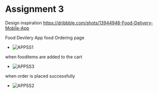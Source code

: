 # Assignment 3
Design inspiration 
https://dribbble.com/shots/13944948-Food-Delivery-Mobile-App

Food Devilery App
  food Ordering page
  
  - ![APPSS1](https://user-images.githubusercontent.com/98103532/151042017-35e146de-2513-4081-bd6d-0befc6feab58.png)
  
when fooditems are added to the cart

- ![APPSS3](https://user-images.githubusercontent.com/98103532/151042392-7c9e64e5-f36e-4a77-9278-65ed6410b4ee.png)

when order is placed successfully

- ![APPSS2](https://user-images.githubusercontent.com/98103532/151042445-8a00f056-6616-4806-ac67-07e924ff0b41.png)

